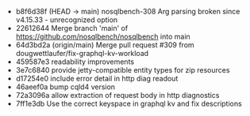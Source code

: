 - b8f6d38f (HEAD -> main) nosqlbench-308 Arg parsing broken since v4.15.33 - unrecognized option
- 22612644 Merge branch 'main' of https://github.com/nosqlbench/nosqlbench into main
- 64d3bd2a (origin/main) Merge pull request #309 from dougwettlaufer/fix-graphql-kv-workload
- 459587e3 readability improvements
- 3e7c6840 provide jetty-compatible entity types for zip resources
- d17254e0 include error detail in http diag readout
- 46aeef0a bump cqld4 version
- 72a3096a allow extraction of request body in http diagnostics
- 7ff1e3db Use the correct keyspace in graphql kv and fix descriptions
